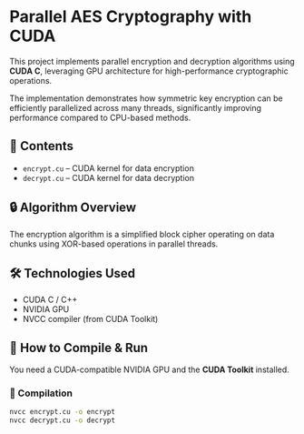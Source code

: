 # Parallel AES Cryptography with CUDA

This project implements parallel encryption and decryption algorithms using **CUDA C**, leveraging GPU architecture for high-performance cryptographic operations.

The implementation demonstrates how symmetric key encryption can be efficiently parallelized across many threads, significantly improving performance compared to CPU-based methods.

## 📂 Contents

- `encrypt.cu` – CUDA kernel for data encryption
- `decrypt.cu` – CUDA kernel for data decryption

## 🔒 Algorithm Overview

The encryption algorithm is a simplified block cipher operating on data chunks using XOR-based operations in parallel threads.

## 🛠️ Technologies Used

- CUDA C / C++
- NVIDIA GPU
- NVCC compiler (from CUDA Toolkit)

## 🚀 How to Compile & Run

You need a CUDA-compatible NVIDIA GPU and the **CUDA Toolkit** installed.

### 🔧 Compilation

```bash
nvcc encrypt.cu -o encrypt
nvcc decrypt.cu -o decrypt
